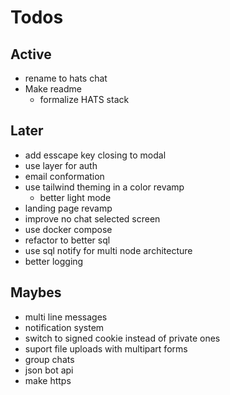 # Todos

## Active

- rename to hats chat
- Make readme
  - formalize HATS stack

## Later

- add esscape key closing to modal
- use layer for auth
- email conformation
- use tailwind theming in a color revamp
  - better light mode
- landing page revamp
- improve no chat selected screen
- use docker compose
- refactor to better sql
- use sql notify for multi node architecture
- better logging

## Maybes


- multi line messages
- notification system
- switch to signed cookie instead of private ones
- suport file uploads with multipart forms
- group chats
- json bot api
- make https
